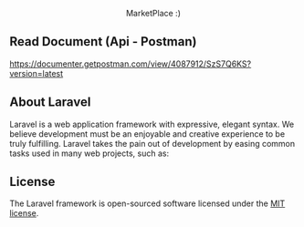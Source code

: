 <p align="center">
MarketPlace :)
</p>

## Read Document (Api - Postman)
https://documenter.getpostman.com/view/4087912/SzS7Q6KS?version=latest

## About Laravel

Laravel is a web application framework with expressive, elegant syntax. We believe development must be an enjoyable and creative experience to be truly fulfilling. Laravel takes the pain out of development by easing common tasks used in many web projects, such as:


## License

The Laravel framework is open-sourced software licensed under the [MIT license](https://opensource.org/licenses/MIT).

